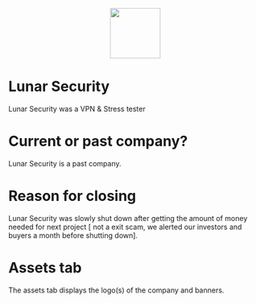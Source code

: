 <p align="center">
  <img height="100" width="" src="https://images-ext-1.discordapp.net/external/NY9vWh9ZMbGa26kQag3y60-lDAd7Y0E72xp3KbHPjoo/%3Fwidth%3D299%26height%3D38/https/images-ext-1.discordapp.net/external/eR_UdHdRcRa3fjZSX0xt60dT0N4xDadsuSnuF3v2TGI/%253Fwidth%253D374%2526height%253D48/https/media.discordapp.net/attachments/805813920878034944/817649170521260032/standard.gif">
</p>

# Lunar Security
Lunar Security was a VPN & Stress tester

# Current or past company?
Lunar Security is a past company.

# Reason for closing
Lunar Security was slowly shut down after getting the amount of money needed for next project [ not a exit scam, we alerted our investors and buyers a month before shutting down].

# Assets tab
The assets tab displays the logo(s) of the company and banners.
